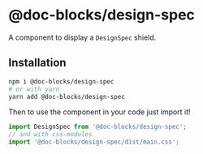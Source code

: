 # @doc-blocks/design-spec

A component to display a `DesignSpec` shield.

## Installation

```sh
npm i @doc-blocks/design-spec
# or with yarn
yarn add @doc-blocks/design-spec
```

Then to use the component in your code just import it!

```js
import DesignSpec from '@doc-blocks/design-spec';
// and with css-modules
import '@doc-blocks/design-spec/dist/main.css';
```
